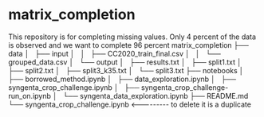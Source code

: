 # matrix_completion
This repository is for completing missing values. Only 4 percent of the data is observed and we want to complete 96 percent
matrix_completion
├── data
│   ├── input
│   │   ├── CC2020_train_final.csv
│   │   └── grouped_data.csv
│   └── output
│       ├── results.txt
│       ├── split1.txt
│       ├── split2.txt
│       ├── split3_k35.txt
│       └── split3.txt
├── notebooks
│   ├── borrowed_method.ipynb
│   ├── data_exploration.ipynb
│   ├── syngenta_crop_challenge.ipynb
│   ├── syngenta_crop_challenge-run_on.ipynb
│   └── syngenta_data_exploration.ipynb
├── README.md
└── syngenta_crop_challenge.ipynb <--------- to delete it is a duplicate